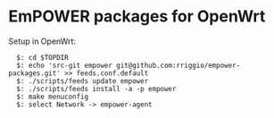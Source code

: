 EmPOWER packages for OpenWrt
===========

Setup in OpenWrt:

```
  $: cd $TOPDIR
  $: echo 'src-git empower git@github.com:rriggio/empower-packages.git' >> feeds.conf.default
  $: ./scripts/feeds update empower
  $: ./scripts/feeds install -a -p empower
  $: make menuconfig
  $: select Network -> empower-agent
```

